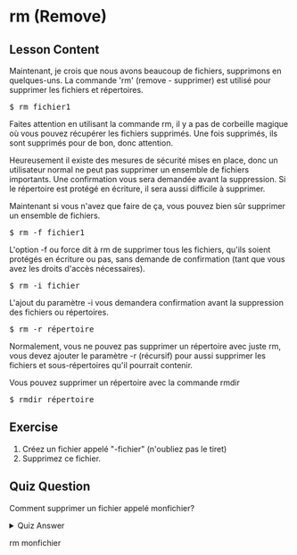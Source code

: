 # rm (Remove)

## Lesson Content

Maintenant, je crois que nous avons beaucoup de fichiers, supprimons en quelques-uns. La commande 'rm' (remove - supprimer) est utilisé pour supprimer les fichiers et répertoires. 

<pre>$ rm fichier1</pre>

Faites attention en utilisant la commande rm, il y a pas de corbeille magique où vous pouvez récupérer les fichiers supprimés. Une fois supprimés, ils sont supprimés pour de bon, donc attention. 

Heureusement il existe des mesures de sécurité mises en place, donc un utilisateur normal ne peut pas supprimer un ensemble de fichiers importants. Une confirmation vous sera demandée avant la suppression. Si le répertoire est protégé en écriture, il sera aussi difficile à supprimer. 

Maintenant si vous n'avez que faire de ça, vous pouvez bien sûr supprimer un ensemble de fichiers. 

<pre>$ rm -f fichier1</pre>

L'option -f ou force dit à rm de supprimer tous les fichiers, qu'ils soient protégés en écriture ou pas, sans demande de confirmation (tant que vous avez les droits d'accès nécessaires).

<pre>$ rm -i fichier</pre>

L'ajout du paramètre -i vous demandera confirmation avant la suppression des fichiers ou répertoires. 

<pre>$ rm -r répertoire</pre>

Normalement, vous ne pouvez pas supprimer un répertoire avec juste rm, vous devez ajouter le paramètre -r (récursif) pour aussi supprimer les fichiers et sous-répertoires qu'il pourrait contenir.

Vous pouvez supprimer un répertoire avec la commande rmdir

<pre>$ rmdir répertoire</pre>

## Exercise

<ol>
<li>Créez un fichier appelé "-fichier" (n'oubliez pas le tiret)</li>
<li>Supprimez ce fichier.</li>
</ol>

## Quiz Question

Comment supprimer un fichier appelé monfichier?

<details>
    <summary>Quiz Answer</summary>
</details>

rm monfichier